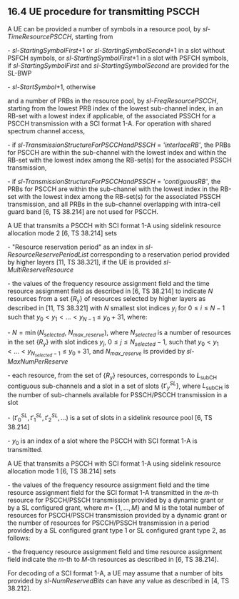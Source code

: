 ## 16.4 UE procedure for transmitting PSCCH

A UE can be provided a number of symbols in a resource pool, by
*sl-TimeResourcePSCCH*, starting from

\- *sl*-*StartingSymbolFirst*+1 or *sl-StartingSymbolSecond*+1 in a slot
without PSFCH symbols, or *sl*-*StartingSymbolFirst*+1 in a slot with
PSFCH symbols, if *sl*-*StartingSymbolFirst* and
*sl*-*StartingSymbolSecond* are provided for the SL-BWP

\- *sl-StartSymbol*+1, otherwise

and a number of PRBs in the resource pool, by *sl-FreqResourcePSCCH*,
starting from the lowest PRB index of the lowest sub-channel index, in
an RB-set with a lowest index if applicable, of the associated PSSCH for
a PSCCH transmission with a SCI format 1-A. For operation with shared
spectrum channel access,

\- if *sl-TransmissionStructureForPSCCHandPSSCH* = *\'interlaceRB\'*,
the PRBs for PSCCH are within the sub-channel with the lowest index and
within the RB-set with the lowest index among the RB-set(s) for the
associated PSSCH transmission,

\- if *sl-TransmissionStructureForPSCCHandPSSCH* = *\'contiguousRB\'*,
the PRBs for PSCCH are within the sub-channel with the lowest index in
the RB-set with the lowest index among the RB-set(s) for the associated
PSSCH transmission, and all PRBs in the sub-channel overlapping with
intra-cell guard band \[6, TS 38.214\] are not used for PSCCH.

A UE that transmits a PSCCH with SCI format 1-A using sidelink resource
allocation mode 2 \[6, TS 38.214\] sets

\- \"Resource reservation period\" as an index in
*sl-ResourceReservePeriodList* corresponding to a reservation period
provided by higher layers \[11, TS 38.321\], if the UE is provided
*sl-MultiReserveResource*

\- the values of the frequency resource assignment field and the time
resource assignment field as described in \[6, TS 38.214\] to indicate
$N$ resources from a set $\left\{ R_{\text{y}} \right\}$ of resources
selected by higher layers as described in \[11, TS 38.321\] with $N$
smallest slot indices $y_{i}$ for $0 \leq i \leq N - 1$ such that
$y_{0} < y_{1} < \ldots < y_{N - 1} \leq y_{0} + 31$, where:

\- $N = \min\left( N_{selected},\ N_{max\_ reserve} \right)$, where
$N_{selected}$ is a number of resources in the set
$\left\{ R_{\text{y}} \right\}$ with slot indices $y_{j}$,
$0 \leq j \leq N_{selected} - 1$, such that
$y_{0} < y_{1} < \ldots < y_{N_{selected} - 1} \leq y_{0} + 31$, and
$N_{max\_ reserve}$ is provided by *sl-MaxNumPerReserve*

\- each resource, from the set of $\left\{ R_{\text{y}} \right\}$
resources, corresponds to $L_{\text{subCH}}$ contiguous sub-channels and
a slot in a set of slots $\{{t'}_{y}^{SL}\}$, where $L_{\text{subCH}}$
is the number of sub-channels available for PSSCH/PSCCH transmission in
a slot

\- $\left( {t'}_{0}^{SL},{t'}_{1}^{SL},{t'}_{2}^{SL},... \right)$ is a
set of slots in a sidelink resource pool \[6, TS 38.214\]

\- $y_{0}$ is an index of a slot where the PSCCH with SCI format 1-A is
transmitted.

A UE that transmits a PSCCH with SCI format 1-A using sidelink resource
allocation mode 1 \[6, TS 38.214\] sets

\- the values of the frequency resource assignment field and the time
resource assignment field for the SCI format 1-A transmitted in the
$m$-th resource for PSCCH/PSSCH transmission provided by a dynamic grant
or by a SL configured grant, where $m = \ \left\{ 1,\ldots,M \right\}$
and M is the total number of resources for PSCCH/PSSCH transmission
provided by a dynamic grant or the number of resources for PSCCH/PSSCH
transmission in a period provided by a SL configured grant type 1 or SL
configured grant type 2, as follows:

\- the frequency resource assignment field and time resource assignment
field indicate the $m$-th to $M$-th resources as described in \[6, TS
38.214\].

For decoding of a SCI format 1-A, a UE may assume that a number of bits
provided by *sl*-*NumReservedBits* can have any value as described in
\[4, TS 38.212\].